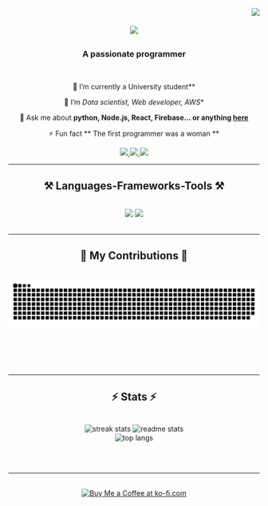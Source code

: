 <img align="right" src="https://visitor-badge.laobi.icu/badge?page_id=Abdullah5-boop
.Abdullah5-boop" />

<h1 align="center">
    <img src="https://readme-typing-svg.herokuapp.com/?font=Righteous&size=35&center=true&vCenter=true&width=500&height=70&duration=4000&lines=Hi+There!+👋;+I'm+Abdullah+Al+Mahmood;" />
</h1>

<h3 align="center">A passionate programmer </h3>

<br/>

<div align="center">
 
 🔭 I’m currently a University student**
 
 🌱 I’m  *Data scientist, Web developer, AWS**

💬 Ask me about **python, Node.js, React, Firebase... or anything [here](abdullahalmahmood500@gmail.com)**

⚡ Fun fact ** The first programmer was a woman  **

 </div>
 
<div align="center"> 
  <a href="mailto:abdullahalmahmood500@gmail.com">
    <img src="https://img.shields.io/badge/Gmail-333333?style=for-the-badge&logo=gmail&logoColor=red" />
  </a>
  <a href="https://linkedin.com/in/abdullahalmahmood500" target="_blank">
    <img src="https://img.shields.io/badge/LinkedIn-0077B5?style=for-the-badge&logo=linkedin&logoColor=white" target="_blank" />
  </a>
  <a href="https://abdullahalmahmoodportfolio.netlify.app/" target="_blank">
     <img src="https://img.shields.io/badge/Portfolio-FF5722?style=for-the-badge&logo=todoist&logoColor=white" target="_blank" /> <!-- sqlite, safari, google-chrome are other good icon options -->
  </a>
</div>

 <hr/>
 
<h2 align="center">⚒️ Languages-Frameworks-Tools ⚒️</h2>
<br/>
<div align="center">
    <img src="https://skillicons.dev/icons?i=react,bootstrap,nodejs,html,css,vscode,github,figma,tailwind,git,firebase " />
    <img src="https://skillicons.dev/icons?i=python,javascript,typescript,express,firebase,mongodb,c,sklearn,opencv,tensorflow,java,nextjs,mysql" /><br>
</div>

<br/>
<hr/>

<div align="center">
  <h2>🐍 My Contributions 🐍</h2>
  <br>
  <img alt="snake eating my contributions" src="https://raw.githubusercontent.com/salesp07/salesp07/output/github-contribution-grid-snake.svg" />
  
  <br/><br/><br/>
</div>

<hr/>

<h2 align="center">⚡ Stats ⚡</h2>
<br>
<div align=center>
  <img width=390 src="https://github-readme-streak-stats-salesp07.vercel.app/?user=salesp07&count_private=true&theme=react&border_radius=10" alt="streak stats"/>
  <img width=390 src="https://github-readme-stats-salesp07.vercel.app/api?username=salesp07&count_private=true&show_icons=true&theme=react&rank_icon=github&border_radius=10" alt="readme stats" />
  <br/>
  <img width=325 align="center" src="https://github-readme-stats-salesp07.vercel.app/api/top-langs/?username=salesp07&hide=HTML&langs_count=8&layout=compact&theme=react&border_radius=10&size_weight=0.5&count_weight=0.5&exclude_repo=github-readme-stats" alt="top langs" />
</div>

<br/><br/>

<hr/>

<br/>

<div align="center">
<a href='https://ko-fi.com/V7V4RAK9C' target='_blank'><img height='64' style='border:0px;height:64px;' src='https://64.media.tumblr.com/2e0ef201e1fc451f121b82100d68ade2/86ee54b15e5ed2fb-a0/s540x810/d5f4a7af1c30d7dd8a966391a9bbf070dc17bff4.gifv' border='0' alt='Buy Me a Coffee at ko-fi.com' /></a>
</div>

<br/>
